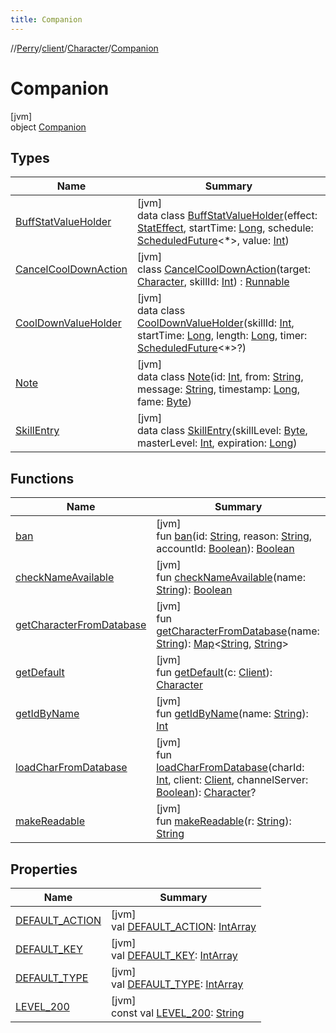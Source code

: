 ```yaml
---
title: Companion
---
```

//[Perry](../../../../index.html)/[client](../../index.html)/[Character](../index.html)/[Companion](index.html)



# Companion



[jvm]\
object [Companion](index.html)



## Types


| Name | Summary |
|---|---|
| [BuffStatValueHolder](-buff-stat-value-holder/index.html) | [jvm]<br>data class [BuffStatValueHolder](-buff-stat-value-holder/index.html)(effect: [StatEffect](../../../server/-stat-effect/index.html), startTime: [Long](https://kotlinlang.org/api/latest/jvm/stdlib/kotlin/-long/index.html), schedule: [ScheduledFuture](https://docs.oracle.com/javase/8/docs/api/java/util/concurrent/ScheduledFuture.html)&lt;*&gt;, value: [Int](https://kotlinlang.org/api/latest/jvm/stdlib/kotlin/-int/index.html)) |
| [CancelCoolDownAction](-cancel-cool-down-action/index.html) | [jvm]<br>class [CancelCoolDownAction](-cancel-cool-down-action/index.html)(target: [Character](../index.html), skillId: [Int](https://kotlinlang.org/api/latest/jvm/stdlib/kotlin/-int/index.html)) : [Runnable](https://docs.oracle.com/javase/8/docs/api/java/lang/Runnable.html) |
| [CoolDownValueHolder](-cool-down-value-holder/index.html) | [jvm]<br>data class [CoolDownValueHolder](-cool-down-value-holder/index.html)(skillId: [Int](https://kotlinlang.org/api/latest/jvm/stdlib/kotlin/-int/index.html), startTime: [Long](https://kotlinlang.org/api/latest/jvm/stdlib/kotlin/-long/index.html), length: [Long](https://kotlinlang.org/api/latest/jvm/stdlib/kotlin/-long/index.html), timer: [ScheduledFuture](https://docs.oracle.com/javase/8/docs/api/java/util/concurrent/ScheduledFuture.html)&lt;*&gt;?) |
| [Note](-note/index.html) | [jvm]<br>data class [Note](-note/index.html)(id: [Int](https://kotlinlang.org/api/latest/jvm/stdlib/kotlin/-int/index.html), from: [String](https://kotlinlang.org/api/latest/jvm/stdlib/kotlin/-string/index.html), message: [String](https://kotlinlang.org/api/latest/jvm/stdlib/kotlin/-string/index.html), timestamp: [Long](https://kotlinlang.org/api/latest/jvm/stdlib/kotlin/-long/index.html), fame: [Byte](https://kotlinlang.org/api/latest/jvm/stdlib/kotlin/-byte/index.html)) |
| [SkillEntry](-skill-entry/index.html) | [jvm]<br>data class [SkillEntry](-skill-entry/index.html)(skillLevel: [Byte](https://kotlinlang.org/api/latest/jvm/stdlib/kotlin/-byte/index.html), masterLevel: [Int](https://kotlinlang.org/api/latest/jvm/stdlib/kotlin/-int/index.html), expiration: [Long](https://kotlinlang.org/api/latest/jvm/stdlib/kotlin/-long/index.html)) |


## Functions


| Name | Summary |
|---|---|
| [ban](ban.html) | [jvm]<br>fun [ban](ban.html)(id: [String](https://kotlinlang.org/api/latest/jvm/stdlib/kotlin/-string/index.html), reason: [String](https://kotlinlang.org/api/latest/jvm/stdlib/kotlin/-string/index.html), accountId: [Boolean](https://kotlinlang.org/api/latest/jvm/stdlib/kotlin/-boolean/index.html)): [Boolean](https://kotlinlang.org/api/latest/jvm/stdlib/kotlin/-boolean/index.html) |
| [checkNameAvailable](check-name-available.html) | [jvm]<br>fun [checkNameAvailable](check-name-available.html)(name: [String](https://kotlinlang.org/api/latest/jvm/stdlib/kotlin/-string/index.html)): [Boolean](https://kotlinlang.org/api/latest/jvm/stdlib/kotlin/-boolean/index.html) |
| [getCharacterFromDatabase](get-character-from-database.html) | [jvm]<br>fun [getCharacterFromDatabase](get-character-from-database.html)(name: [String](https://kotlinlang.org/api/latest/jvm/stdlib/kotlin/-string/index.html)): [Map](https://kotlinlang.org/api/latest/jvm/stdlib/kotlin.collections/-map/index.html)&lt;[String](https://kotlinlang.org/api/latest/jvm/stdlib/kotlin/-string/index.html), [String](https://kotlinlang.org/api/latest/jvm/stdlib/kotlin/-string/index.html)&gt; |
| [getDefault](get-default.html) | [jvm]<br>fun [getDefault](get-default.html)(c: [Client](../../-client/index.html)): [Character](../index.html) |
| [getIdByName](get-id-by-name.html) | [jvm]<br>fun [getIdByName](get-id-by-name.html)(name: [String](https://kotlinlang.org/api/latest/jvm/stdlib/kotlin/-string/index.html)): [Int](https://kotlinlang.org/api/latest/jvm/stdlib/kotlin/-int/index.html) |
| [loadCharFromDatabase](load-char-from-database.html) | [jvm]<br>fun [loadCharFromDatabase](load-char-from-database.html)(charId: [Int](https://kotlinlang.org/api/latest/jvm/stdlib/kotlin/-int/index.html), client: [Client](../../-client/index.html), channelServer: [Boolean](https://kotlinlang.org/api/latest/jvm/stdlib/kotlin/-boolean/index.html)): [Character](../index.html)? |
| [makeReadable](make-readable.html) | [jvm]<br>fun [makeReadable](make-readable.html)(r: [String](https://kotlinlang.org/api/latest/jvm/stdlib/kotlin/-string/index.html)): [String](https://kotlinlang.org/api/latest/jvm/stdlib/kotlin/-string/index.html) |


## Properties


| Name | Summary |
|---|---|
| [DEFAULT_ACTION](-d-e-f-a-u-l-t_-a-c-t-i-o-n.html) | [jvm]<br>val [DEFAULT_ACTION](-d-e-f-a-u-l-t_-a-c-t-i-o-n.html): [IntArray](https://kotlinlang.org/api/latest/jvm/stdlib/kotlin/-int-array/index.html) |
| [DEFAULT_KEY](-d-e-f-a-u-l-t_-k-e-y.html) | [jvm]<br>val [DEFAULT_KEY](-d-e-f-a-u-l-t_-k-e-y.html): [IntArray](https://kotlinlang.org/api/latest/jvm/stdlib/kotlin/-int-array/index.html) |
| [DEFAULT_TYPE](-d-e-f-a-u-l-t_-t-y-p-e.html) | [jvm]<br>val [DEFAULT_TYPE](-d-e-f-a-u-l-t_-t-y-p-e.html): [IntArray](https://kotlinlang.org/api/latest/jvm/stdlib/kotlin/-int-array/index.html) |
| [LEVEL_200](-l-e-v-e-l_200.html) | [jvm]<br>const val [LEVEL_200](-l-e-v-e-l_200.html): [String](https://kotlinlang.org/api/latest/jvm/stdlib/kotlin/-string/index.html) |

